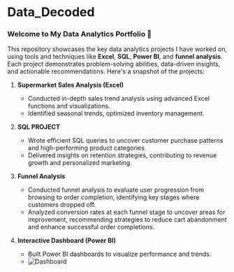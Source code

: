 # Data_Decoded
### Welcome to My Data Analytics Portfolio 🚀

This repository showcases the key data analytics projects I have worked on, using tools and techniques like **Excel**, **SQL**, **Power BI**, and **funnel analysis**. Each project demonstrates problem-solving abilities, data-driven insights, and actionable recommendations. Here's a snapshot of the projects:

1. **Supermarket Sales Analysis (Excel)**  
   - Conducted in-depth sales trend analysis using advanced Excel functions and visualizations.  
   - Identified seasonal trends, optimized inventory management.

2. **SQL PROJECT**  
   - Wrote efficient SQL queries to uncover customer purchase patterns and high-performing product categories.  
   - Delivered insights on retention strategies, contributing to revenue growth and personalized marketing.

3. **Funnel Analysis**  
   - Conducted funnel analysis to evaluate user progression from browsing to order completion, identifying key stages where customers dropped off.
   -  Analyzed conversion rates at each funnel stage to uncover areas for improvement, recommending strategies to reduce cart abandonment and enhance successful            order completions.  
4. **Interactive Dashboard (Power BI)**  
   - Built Power BI dashboards to visualize performance and trends.
   - ![Dashboard](![image](https://github.com/user-attachments/assets/6ce9c6cf-1310-4d8f-b5b7-23f86aced832))


     
      
